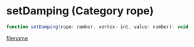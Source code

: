 # setDamping (Category rope)

```js
function setDamping(rope: number, vertex: int, value: number): void
```

[filename](setDamping_m.md ':include')